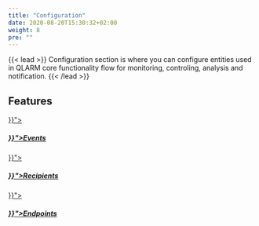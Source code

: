 ```yaml
---
title: "Configuration"
date: 2020-08-20T15:30:32+02:00
weight: 8
pre: ""
---
```


{{< lead >}}
Configuration section is where you can configure entities used in QLARM core functionality flow for monitoring, controling, analysis and notification. 
{{< /lead >}}

## Features


<div class="row py-4 mb">
	<div class="col-md-4" >
		<a href="{{< ref "/content/configuration/events/_index.md" >}}">
			<div class="card d-flex border-0">
				<div class="card-img-top mt-4">
					<span class="fas fa-certificate fa-4x text-secondary"></span>
				</div>
				<div class="card-body">
					<h5 class="card-title">
						<a href="{{< ref "/content/configuration/events/_index.md" >}}">Events</a>
					</h5>
				</div>
			</div>
		</a>
	</div>
    <div class="col-md-4">
		<a href="{{< ref "/content/configuration/recipients/_index.md" >}}">
			<div class="card d-flex border-0">
				<div class="card-img-top mt-4">
					<span class="far fa-address-book fa-4x text-secondary"></span>
				</div>
				<div class="card-body">
					<h5 class="card-title">
						<a href="{{< ref "/content/configuration/recipients/_index.md" >}}">Recipients</a>
					</h5>
				</div>
			</div>
		</a>
	</div>
    <div class="col-md-4">
		<a href="{{< ref "/content/configuration/endpoints/_index.md" >}}">
			<div class="card d-flex border-0">
				<div class="card-img-top mt-4">
					<span class="far fa-dot-circle fa-4x text-secondary"></span>
				</div>
				<div class="card-body">
					<h5 class="card-title">
						<a href="{{< ref "/content/configuration/endpoints/_index.md" >}}">Endpoints</a>
					</h5>
				</div>
			</div>
		</a>
	</div>
</div>



